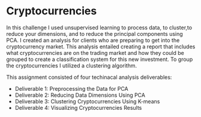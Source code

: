 # Cryptocurrencies

In this challenge I used unsupervised learning to process data, to cluster,to reduce your dimensions, and to reduce the principal components using PCA. I created an analysis for  clients who are preparing to get into the cryptocurrency market. This analysis entailed creating a report that includes what cryptocurrencies are on the trading market and how they could be grouped to create a classification system for this new investment. To group the cryptocurrencies I utilized a clustering algorithm.

This assignment consisted of four techinacal analysis deliverables:
* Deliverable 1: Preprocessing the Data for PCA
* Deliverable 2: Reducing Data Dimensions Using PCA
* Deliverable 3: Clustering Cryptocurrencies Using K-means
* Deliverable 4: Visualizing Cryptocurrencies Results
